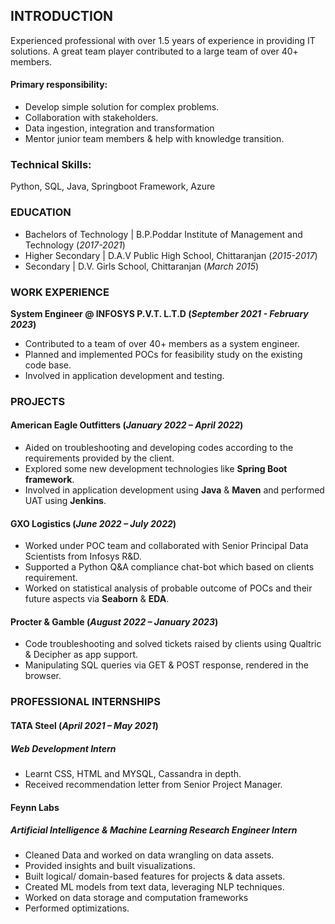 ## INTRODUCTION
Experienced professional with over 1.5 years of experience in providing IT solutions. 
A great team player contributed to a large team of over 40+ members. 
#### Primary responsibility:
- Develop simple solution for complex problems.
- Collaboration with stakeholders.
- Data ingestion, integration and transformation
- Mentor junior team members & help with knowledge transition.

 ### Technical Skills: 
 Python, SQL, Java, Springboot Framework, Azure

### EDUCATION
- Bachelors of Technology | B.P.Poddar Institute of Management and Technology (_2017-2021_)								       		
- Higher Secondary | D.A.V Public High School, Chittaranjan (_2015-2017_)	 			        		
- Secondary | D.V. Girls School, Chittaranjan (_March 2015_)

### WORK EXPERIENCE
**System Engineer @ INFOSYS P.V.T. L.T.D (_September 2021 - February 2023_)**
- Contributed to a team of over 40+ members as a system engineer.
- Planned and implemented POCs for feasibility study on the existing code base.
- Involved in application development and testing.

### PROJECTS
#### American Eagle Outfitters (_January 2022 – April 2022_)
- Aided on troubleshooting and developing codes according to the requirements provided by the client.
- Explored some new development technologies like **Spring Boot framework**.
- Involved in application development using **Java** & **Maven** and performed UAT using **Jenkins**.

#### GXO Logistics (_June 2022 – July 2022_)
- Worked under POC team and collaborated with Senior Principal Data Scientists from Infosys R&D.
- Supported a Python Q&A compliance chat-bot which based on clients requirement.
- Worked on statistical analysis of probable outcome of POCs and their future aspects via **Seaborn** & **EDA**.

#### Procter & Gamble (_August 2022 – January 2023_)
- Code troubleshooting and solved tickets raised by clients using Qualtric & Decipher as app support.
- Manipulating SQL queries via GET & POST response, rendered in the browser.

### PROFESSIONAL INTERNSHIPS
#### TATA Steel  (_April 2021 – May 2021_)
##### Web Development Intern
- Learnt CSS, HTML and MYSQL, Cassandra in depth.
- Received recommendation letter from Senior Project Manager.

#### Feynn Labs
##### Artificial Intelligence & Machine Learning Research Engineer Intern
- Cleaned Data and worked on data wrangling on data assets.
- Provided insights and built visualizations.
- Built logical/ domain-based features for projects & data assets.
- Created ML models from text data, leveraging NLP techniques.
- Worked on data storage and computation frameworks
- Performed optimizations. 

